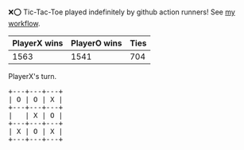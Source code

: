 :x::o: Tic-Tac-Toe played indefinitely by github action runners! See [my workflow](.github/workflows/play.yaml).

|PlayerX wins|PlayerO wins|Ties|
|-|-|-|
|1563|1541|704|

PlayerX's turn.

<pre>
+---+---+---+
| O | O | X |
+---+---+---+
|   | X | O |
+---+---+---+
| X | O | X |
+---+---+---+
</pre>